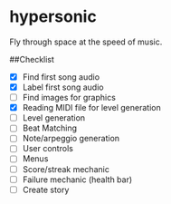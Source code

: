 # hypersonic
Fly through space at the speed of music.

##Checklist
- [x] Find first song audio
- [x] Label first song audio
- [ ] Find images for graphics
- [x] Reading MIDI file for level generation
- [ ] Level generation
- [ ] Beat Matching
- [ ] Note/arpeggio generation
- [ ] User controls
- [ ] Menus
- [ ] Score/streak mechanic
- [ ] Failure mechanic (health bar)
- [ ] Create story